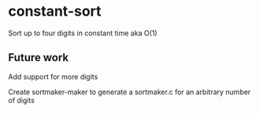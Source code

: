 # constant-sort

Sort up to four digits in constant time aka O(1)

## Future work
Add support for more digits

Create sortmaker-maker to generate a sortmaker.c for an arbitrary number of digits
